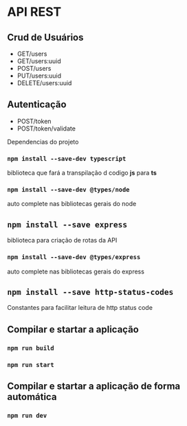 # API REST

## Crud de Usuários
 - GET/users
 - GET/users:uuid
 - POST/users
 - PUT/users:uuid
 - DELETE/users:uuid

## Autenticação
 - POST/token 
 - POST/token/validate 

Dependencias do projeto  

### `npm install --save-dev typescript`

biblioteca que fará a transpilação d codigo <b>js</b> para <b>ts</b>

### `npm install --save-dev @types/node`
auto complete nas bibliotecas gerais do node

## `npm install --save express`
biblioteca para criação de rotas da API

### `npm install --save-dev @types/express`
auto complete nas bibliotecas gerais do express

## `npm install --save http-status-codes`
Constantes para facilitar leitura de http status code

## Compilar e startar a aplicação

### `npm run build`
### `npm run start`

## Compilar e startar a aplicação de forma automática

### `npm run dev`